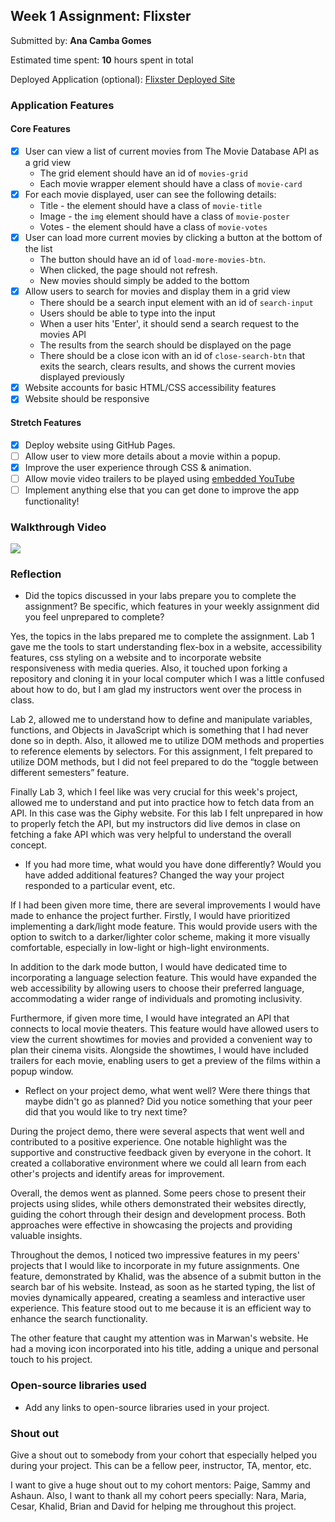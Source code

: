 
## Week 1 Assignment: Flixster

Submitted by: **Ana Camba Gomes**

Estimated time spent: **10** hours spent in total

Deployed Application (optional): [Flixster Deployed Site](https://anacambag.github.io/site-week1-project1-flixster-starter/)

### Application Features

#### Core Features

- [x] User can view a list of current movies from The Movie Database API as a grid view
  - The grid element should have an id of `movies-grid`
  - Each movie wrapper element should have a class of `movie-card`
- [x] For each movie displayed, user can see the following details:
  - Title - the element should have a class of `movie-title`
  - Image - the `img` element should have a class of `movie-poster`
  - Votes - the element should have a class of `movie-votes`
- [x] User can load more current movies by clicking a button at the bottom of the list
  - The button should have an id of `load-more-movies-btn`.
  - When clicked, the page should not refresh.
  - New movies should simply be added to the bottom
- [x] Allow users to search for movies and display them in a grid view
  - There should be a search input element with an id of `search-input`
  - Users should be able to type into the input
  - When a user hits 'Enter', it should send a search request to the movies API
  - The results from the search should be displayed on the page
  - There should be a close icon with an id of `close-search-btn` that exits the search, clears results, and shows the current movies displayed previously
- [x] Website accounts for basic HTML/CSS accessibility features
- [x] Website should be responsive

#### Stretch Features

- [x] Deploy website using GitHub Pages.
- [ ] Allow user to view more details about a movie within a popup.
- [x] Improve the user experience through CSS & animation.
- [ ] Allow movie video trailers to be played using [embedded YouTube](https://support.google.com/youtube/answer/171780?hl=en)
- [ ] Implement anything else that you can get done to improve the app functionality!

### Walkthrough Video

<a href="https://www.loom.com/share/11d9432d1a3a418ca9b20110c98a2a75">
    <img style="max-width:300px;" src="https://cdn.loom.com/sessions/thumbnails/11d9432d1a3a418ca9b20110c98a2a75-with-play.gif">
  </a>

### Reflection

- Did the topics discussed in your labs prepare you to complete the assignment? Be specific, which features in your weekly assignment did you feel unprepared to complete?

Yes, the topics in the labs prepared me to complete the assignment. Lab 1 gave me the tools to start understanding flex-box in a website, accessibility features, css styling on a website and to incorporate website responsiveness with media queries. Also, it touched upon forking a repository and cloning it in your local computer which I was a little confused about how to do, but I am glad my instructors went over the process in class.

Lab 2, allowed me to understand how to define and manipulate variables, functions, and Objects in JavaScript which is something that I had never done so in depth. Also, it allowed me to utilize DOM methods and properties to reference elements by selectors. For this assignment, I felt prepared to utilize DOM methods, but I did not feel prepared to do the “toggle between different semesters” feature. 

Finally Lab 3, which I feel like was very crucial for this week's project, allowed me to understand and put into practice how to fetch data from an API. In this case was the Giphy website. For this lab I felt unprepared in how to properly fetch the API, but my instructors did live demos in clase on fetching a fake API which was very helpful to understand the overall concept.


- If you had more time, what would you have done differently? Would you have added additional features? Changed the way your project responded to a particular event, etc.
  
If I had been given more time, there are several improvements I would have made to enhance the project further. Firstly, I would have prioritized implementing a dark/light mode feature. This would provide users with the option to switch to a darker/lighter color scheme, making it more visually comfortable, especially in low-light or high-light environments.

In addition to the dark mode button, I would have dedicated time to incorporating a language selection feature. This would have expanded the web accessibility by allowing users to choose their preferred language, accommodating a wider range of individuals and promoting inclusivity.

Furthermore, if given more time, I would have integrated an API that connects to local movie theaters. This feature would have allowed users to view the current showtimes for movies and provided a convenient way to plan their cinema visits. Alongside the showtimes, I would have included trailers for each movie, enabling users to get a preview of the films within a popup window.

- Reflect on your project demo, what went well? Were there things that maybe didn't go as planned? Did you notice something that your peer did that you would like to try next time?

During the project demo, there were several aspects that went well and contributed to a positive experience. One notable highlight was the supportive and constructive feedback given by everyone in the cohort. It created a collaborative environment where we could all learn from each other's projects and identify areas for improvement.

Overall, the demos went as planned. Some peers chose to present their projects using slides, while others demonstrated their websites directly, guiding the cohort through their design and development process. Both approaches were effective in showcasing the projects and providing valuable insights.

Throughout the demos, I noticed two impressive features in my peers' projects that I would like to incorporate in my future assignments. One feature, demonstrated by Khalid, was the absence of a submit button in the search bar of his website. Instead, as soon as he started typing, the list of movies dynamically appeared, creating a seamless and interactive user experience. This feature stood out to me because it is an efficient way to enhance the search functionality.

The other feature that caught my attention was in Marwan's website. He had a moving icon incorporated into his title, adding a unique and personal touch to his project. 

### Open-source libraries used

- Add any links to open-source libraries used in your project.

### Shout out

Give a shout out to somebody from your cohort that especially helped you during your project. This can be a fellow peer, instructor, TA, mentor, etc.

I want to give a huge shout out to my cohort mentors: Paige, Sammy and Ashaun. Also, I want to thank all my cohort peers specially: Nara, Maria, Cesar, Khalid, Brian and David for helping me throughout this project.
